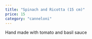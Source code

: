 ```yaml
---
title: "Spinach and Ricotta (15 cm)"
price: 15
category: "canneloni"
---
```


Hand made with tomato and basil sauce
